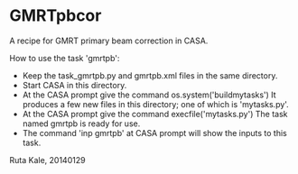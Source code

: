 # GMRTpbcor
A recipe for GMRT primary beam correction in CASA.

How to use the task 'gmrtpb':
 - Keep the task_gmrtpb.py and gmrtpb.xml files in the same directory.
 - Start CASA in this directory.
 - At the CASA prompt give the command
   os.system('buildmytasks')
   It produces a few new files in this directory; one of which is 'mytasks.py'.
 - At the CASA prompt give the command
   execfile('mytasks.py')
   The task named gmrtpb is ready for use.
 - The command 'inp gmrtpb' at CASA prompt will show the inputs to this task.

Ruta Kale, 20140129

